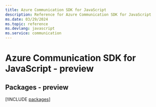 ```yaml
---
title: Azure Communication SDK for JavaScript
description: Reference for Azure Communication SDK for JavaScript
ms.date: 03/29/2024
ms.topic: reference
ms.devlang: javascript
ms.service: communication
---
```

# Azure Communication SDK for JavaScript - preview
## Packages - preview
[!INCLUDE [packages](communication-index.md)]
